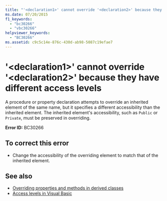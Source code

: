 ```yaml
---
title: "'<declaration1>' cannot override '<declaration2>' because they have different access levels"
ms.date: 07/20/2015
f1_keywords: 
  - "bc30266"
  - "vbc30266"
helpviewer_keywords: 
  - "BC30266"
ms.assetid: c9c5c14e-876c-430d-ab98-5087c19efae7
---
```

# '\<declaration1>' cannot override '\<declaration2>' because they have different access levels
A procedure or property declaration attempts to override an inherited element of the same name, but it specifies a different accessibility than the inherited element. The inherited element's accessibility, such as `Public` or `Private`, must be preserved in overriding.  
  
 **Error ID:** BC30266  
  
## To correct this error  
  
- Change the accessibility of the overriding element to match that of the inherited element.  
  
## See also

- [Overriding properties and methods in derived classes](../programming-guide/language-features/objects-and-classes/inheritance-basics.md#overriding-properties-and-methods-in-derived-classes)
- [Access levels in Visual Basic](../../visual-basic/programming-guide/language-features/declared-elements/access-levels.md)

